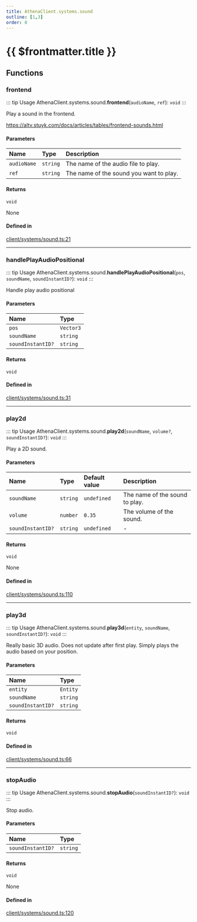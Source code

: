 ```yaml
---
title: AthenaClient.systems.sound
outline: [1,3]
order: 0
---
```


# {{ $frontmatter.title }}


## Functions

### frontend

::: tip Usage
AthenaClient.systems.sound.**frontend**(`audioName`, `ref`): `void`
:::

Play a sound in the frontend.

https://altv.stuyk.com/docs/articles/tables/frontend-sounds.html

#### Parameters

| Name | Type | Description |
| :------ | :------ | :------ |
| `audioName` | `string` | The name of the audio file to play. |
| `ref` | `string` | The name of the sound you want to play. |

#### Returns

`void`

None

#### Defined in

[client/systems/sound.ts:21](https://github.com/Stuyk/altv-athena/blob/e4e897f/src/core/client/systems/sound.ts#L21)

___

### handlePlayAudioPositional

::: tip Usage
AthenaClient.systems.sound.**handlePlayAudioPositional**(`pos`, `soundName`, `soundInstantID?`): `void`
:::

Handle play audio positional

#### Parameters

| Name | Type |
| :------ | :------ |
| `pos` | `Vector3` |
| `soundName` | `string` |
| `soundInstantID?` | `string` |

#### Returns

`void`

#### Defined in

[client/systems/sound.ts:31](https://github.com/Stuyk/altv-athena/blob/e4e897f/src/core/client/systems/sound.ts#L31)

___

### play2d

::: tip Usage
AthenaClient.systems.sound.**play2d**(`soundName`, `volume?`, `soundInstantID?`): `void`
:::

Play a 2D sound.

#### Parameters

| Name | Type | Default value | Description |
| :------ | :------ | :------ | :------ |
| `soundName` | `string` | `undefined` | The name of the sound to play. |
| `volume` | `number` | `0.35` | The volume of the sound. |
| `soundInstantID?` | `string` | `undefined` | - |

#### Returns

`void`

None

#### Defined in

[client/systems/sound.ts:110](https://github.com/Stuyk/altv-athena/blob/e4e897f/src/core/client/systems/sound.ts#L110)

___

### play3d

::: tip Usage
AthenaClient.systems.sound.**play3d**(`entity`, `soundName`, `soundInstantID?`): `void`
:::

Really basic 3D audio. Does not update after first play.
Simply plays the audio based on your position.

#### Parameters

| Name | Type |
| :------ | :------ |
| `entity` | `Entity` |
| `soundName` | `string` |
| `soundInstantID?` | `string` |

#### Returns

`void`

#### Defined in

[client/systems/sound.ts:66](https://github.com/Stuyk/altv-athena/blob/e4e897f/src/core/client/systems/sound.ts#L66)

___

### stopAudio

::: tip Usage
AthenaClient.systems.sound.**stopAudio**(`soundInstantID?`): `void`
:::

Stop audio.

#### Parameters

| Name | Type |
| :------ | :------ |
| `soundInstantID?` | `string` |

#### Returns

`void`

None

#### Defined in

[client/systems/sound.ts:120](https://github.com/Stuyk/altv-athena/blob/e4e897f/src/core/client/systems/sound.ts#L120)
